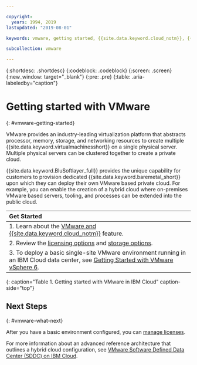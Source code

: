 ```yaml
---

copyright:
  years: 1994, 2019
lastupdated: "2019-08-01"

keywords: vmware, getting started, {{site.data.keyword.cloud_notm}}, {{site.data.keyword.baremetal_short}}

subcollection: vmware

---
```


{:shortdesc: .shortdesc}
{:codeblock: .codeblock}
{:screen: .screen}
{:new_window: target="_blank"}
{:pre: .pre}
{:table: .aria-labeledby="caption"}

# Getting started with VMware
{: #vmware-getting-started}

VMware provides an industry-leading virtualization platform that abstracts processor, memory, storage, and networking resources to create multiple {{site.data.keyword.virtualmachinesshort}} on a single physical server. Multiple physical servers can be clustered together to create a private cloud.

{{site.data.keyword.BluSoftlayer_full}} provides the unique capability for customers to provision dedicated {{site.data.keyword.baremetal_short}} upon which they can deploy their own VMware based private cloud. For example, you can enable the creation of a hybrid cloud where on-premises VMware based servers, tooling, and processes can be extended into the public cloud.

| Get Started       |
|:------------------|
| 1. Learn about the [VMware and {{site.data.keyword.cloud_notm}}](/docs/infrastructure/vmware?topic=VMware-about-vmware#about-vmware) feature. |
| 2. Review the [licensing options](/docs/infrastructure/vmware?topic=VMware-license-options-vmware#license-options-vmware) and [storage options](/docs/infrastructure/vmware?topic=VMware-vmware-storage).|
| 3. To deploy a basic single-site VMware environment running in an IBM Cloud data center, see [Getting Started with VMware vSphere 6](/docs/infrastructure/vmware?topic=VMware-nsx-overview#nsx-overview). |
{: caption="Table 1. Getting started with VMware in IBM Cloud" caption-side="top"}

## Next Steps
{: #vmware-what-next}

After you have a basic environment configured, you can [manage licenses](/docs/infrastructure/vmware?topic=VMware-managing-vmware-licenses).

For more information about an advanced reference architecture that outlines a hybrid cloud configuration, see [VMware Software Defined Data Center (SDDC) on IBM Cloud](/docs/infrastructure/vmware?topic=VMware-vmware-sddc-on-ibm-cloud).
